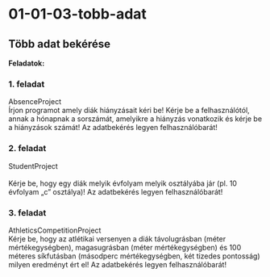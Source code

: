 # 01-01-03-tobb-adat
## Több adat bekérése
**Feladatok:**
### 1. feladat    
AbsenceProject    <br />
Írjon programot amely diák hiányzásait kéri be! Kérje be a felhasználótól, annak a hónapnak a sorszámát, amelyikre a hiányzás vonatkozik és kérje be a hiányzások számát! Az adatbekérés legyen felhasználóbarát!   <br /> 
### 2. feladat    
StudentProject  <br />  
Kérje be, hogy egy diák melyik évfolyam melyik osztályába jár (pl. 10 évfolyam „c” osztálya)! Az adatbekérés legyen felhasználóbarát!  <br />  
### 3. feladat    
AthleticsCompetitionProject   <br /> 
Kérje be, hogy az atlétikai versenyen a diák távolugrásban (méter mértékegységben), magasugrásban (méter mértékegységben) és 100 méteres síkfutásban (másodperc mértékegységben, két tizedes pontosság) milyen eredményt ért el! Az adatbekérés legyen felhasználóbarát!  <br /> 

